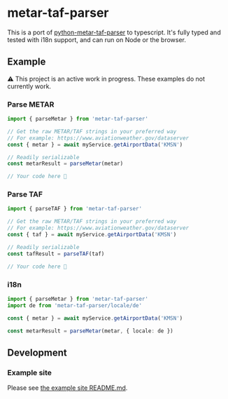 # metar-taf-parser

This is a port of [python-metar-taf-parser](https://github.com/mivek/python-metar-taf-parser) to typescript. It's fully typed and tested with i18n support, and can run on Node or the browser.

## Example

⚠️ This project is an active work in progress. These examples do not currently work.

### Parse METAR

```ts
import { parseMetar } from 'metar-taf-parser'

// Get the raw METAR/TAF strings in your preferred way
// For example: https://www.aviationweather.gov/dataserver
const { metar } = await myService.getAirportData('KMSN')

// Readily serializable
const metarResult = parseMetar(metar)

// Your code here 🚀
```

### Parse TAF

```ts
import { parseTAF } from 'metar-taf-parser'

// Get the raw METAR/TAF strings in your preferred way
// For example: https://www.aviationweather.gov/dataserver
const { taf } = await myService.getAirportData('KMSN')

// Readily serializable
const tafResult = parseTAF(taf)

// Your code here 🚀
```

### i18n

```ts
import { parseMetar } from 'metar-taf-parser'
import de from 'metar-taf-parser/locale/de'

const { metar } = await myService.getAirportData('KMSN')

const metarResult = parseMetar(metar, { locale: de })
```

## Development

### Example site

Please see [the example site README.md](example/README.md).